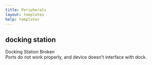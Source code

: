 ```yaml
---
title: Peripherals
layout: templates
help: templates
---
```


## docking station

Docking Station Broken  
Ports do not work properly, and device doesn't interface with dock.